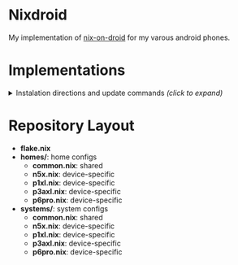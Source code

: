 # Nixdroid

My implementation of [nix-on-droid](https://github.com/nix-community/nix-on-droid) for my varous android phones.

# Implementations
<details>
<summary>Instalation directions and update commands <i>(click to expand)</i></summary>
<p></p>

- **Installation**:
  1) Install nix-on-droid, with flakes enabled
  2) Start a shell with git `nix shell nixpkgs#git`
  3) Clone repo `git clone https://github.com/Temhr/nixdroid`
  4) `cd nixdroid` and `nix-on-droid switch --flake .#{device}`
- Updating systems imperatively:
  - `nix-on-droid switch --flake ./nixdroid`
</details>

# Repository Layout

- **flake.nix**
- **homes/**: home configs
  - **common.nix**: shared
  - **n5x.nix**: device-specific
  - **p1xl.nix**: device-specific
  - **p3axl.nix**: device-specific
  - **p6pro.nix**: device-specific
- **systems/**: system configs
  - **common.nix**: shared
  - **n5x.nix**: device-specific
  - **p1xl.nix**: device-specific
  - **p3axl.nix**: device-specific
  - **p6pro.nix**: device-specific
